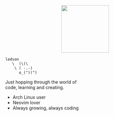 <img src="https://github.com/user-attachments/assets/ab870a1c-30b4-444d-a1a5-823f8d5c1588" width="150" style="display:block; margin:auto;" />

```code
ledson
   \  (\(\ 
    \ ( -.-)
      o_(")(")
```
Just hopping through the world of    
code, learning and creating.         
                                      
* Arch Linux user                    
* Neovim lover                       
* Always growing, always coding      
